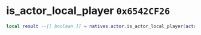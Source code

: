 # is_actor_local_player `0x6542CF26`

```lua
local result --[[ boolean ]] = natives.actor.is_actor_local_player(actor --[[ number ]])
```